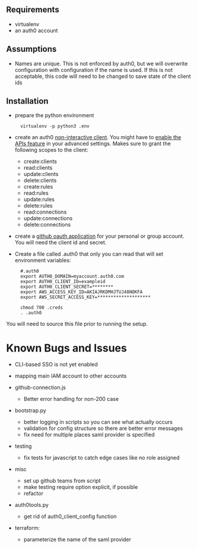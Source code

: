 ## Requirements
* virtualenv
* an auth0 account

## Assumptions
* Names are unique. This is not enforced by auth0, but we will overwrite configuration with
configuration if the name is used. If this is not acceptable, this code will need to be changed to save
state of the client ids

## Installation
* prepare the python environment

        virtualenv -p python3 .env

* create an auth0 [non-interactive client](https://auth0.com/docs/api/management/v2/tokens#1-create-a-client).
    You might have to [enable the APIs feature](https://manage.auth0.com/#/account/advanced) in your advanced settings.
    Makes sure to grant the following scopes to the client:
    * create:clients
    * read:clients
    * update:clients
    * delete:clients
    * create:rules
    * read:rules
    * update:rules
    * delete:rules
    * read:connections
    * update:connections
    * delete:connections

* create a [github oauth application](https://auth0.com/docs/connections/social/github) for your personal or group account.
You will need the client id and secret.

* Create a file called .auth0 that only you can read that will set environment variables:

        #.auth0
        export AUTH0_DOMAIN=myaccount.auth0.com
        export AUTH0_CLIENT_ID=exampleid
        export AUTH0_CLIENT_SECRET=********
        export AWS_ACCESS_KEY_ID=AKIAJRKDMHJTUJ48NOKFA
        export AWS_SECRET_ACCESS_KEY=********************

        chmod 700 .creds
        . .auth0

You will need to source this file prior to running the setup.

# Known Bugs and Issues
- CLI-based SSO is not yet enabled
- mapping main IAM account to other accounts

- github-connection.js
    - Better error handling for non-200 case

- bootstrap.py
    - better logging in scripts so you can see what actually occurs
    - validation for config structure so there are better error messages
    - fix need for multiple places saml provider is specified

- testing
    - fix tests for javascript to catch edge cases like no role assigned

- misc
    - set up github teams from script
    - make testing require option explicit, if possible
    - refactor

- auth0tools.py
    - get rid of auth0_client_config function

- terraform:
    - parameterize the name of the saml provider
